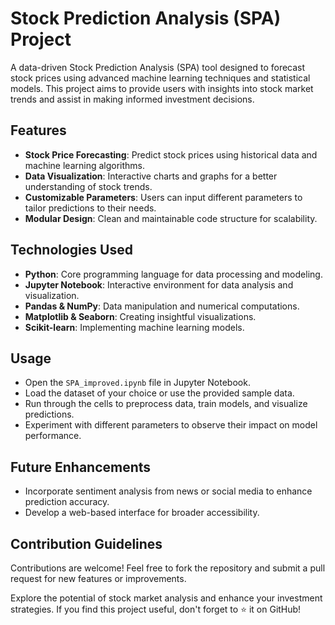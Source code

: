 # Stock Prediction Analysis (SPA) Project

A data-driven Stock Prediction Analysis (SPA) tool designed to forecast stock prices using advanced machine learning techniques and statistical models. This project aims to provide users with insights into stock market trends and assist in making informed investment decisions.

## Features
- **Stock Price Forecasting**: Predict stock prices using historical data and machine learning algorithms.
- **Data Visualization**: Interactive charts and graphs for a better understanding of stock trends.
- **Customizable Parameters**: Users can input different parameters to tailor predictions to their needs.
- **Modular Design**: Clean and maintainable code structure for scalability.

## Technologies Used
- **Python**: Core programming language for data processing and modeling.
- **Jupyter Notebook**: Interactive environment for data analysis and visualization.
- **Pandas & NumPy**: Data manipulation and numerical computations.
- **Matplotlib & Seaborn**: Creating insightful visualizations.
- **Scikit-learn**: Implementing machine learning models.

## Usage
- Open the `SPA_improved.ipynb` file in Jupyter Notebook.
- Load the dataset of your choice or use the provided sample data.
- Run through the cells to preprocess data, train models, and visualize predictions.
- Experiment with different parameters to observe their impact on model performance.

## Future Enhancements
- Incorporate sentiment analysis from news or social media to enhance prediction accuracy.
- Develop a web-based interface for broader accessibility.

## Contribution Guidelines
Contributions are welcome! Feel free to fork the repository and submit a pull request for new features or improvements.

Explore the potential of stock market analysis and enhance your investment strategies. If you find this project useful, don't forget to ⭐ it on GitHub!
